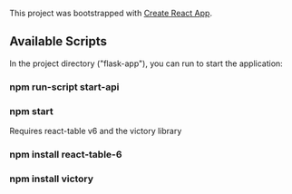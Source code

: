 This project was bootstrapped with [Create React App](https://github.com/facebook/create-react-app).

## Available Scripts

In the project directory ("flask-app"), you can run to start the application:

### npm run-script start-api
### npm start

Requires react-table v6 and the victory library

### npm install react-table-6
### npm install victory


